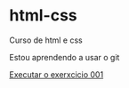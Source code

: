 # html-css
 Curso de html e css

 Estou aprendendo a usar o git

 <a href="https://fabiohspires.github.io/html-css/exercicios/ex001/index.html"> Executar o exerxcicio 001

